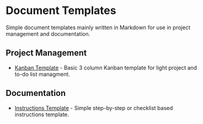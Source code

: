 # Document Templates
Simple document templates mainly written in Markdown for use in project management and documentation.

## Project Management
* [Kanban Template](https://github.com/lotcom/docTemplates/blob/master/kanbanTemplate.md) - Basic 3 column Kanban template for light project and to-do list managment.

## Documentation
* [Instructions Template](https://github.com/lotcom/docTemplates/blob/master/instructDocTemp.md) - Simple step-by-step or checklist based instructions template.
